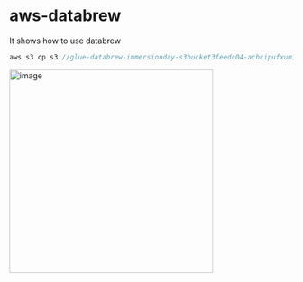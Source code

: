 # aws-databrew
It shows how to use databrew


```java
aws s3 cp s3://glue-databrew-immersionday-s3bucket3feedc04-achcipufxum1/ . --recursive
```

<img width="361" alt="image" src="https://user-images.githubusercontent.com/52392004/210473061-21bd21eb-6faa-4a3c-be8d-4fbeb33ddcad.png">

